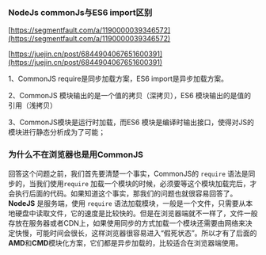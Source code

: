 ### NodeJs commonJs与ES6 import区别

[https://segmentfault.com/a/1190000039346572](https://segmentfault.com/a/1190000039346572)

[https://juejin.cn/post/6844904067651600391](https://juejin.cn/post/6844904067651600391)

1、CommonJS require是同步加载方案，ES6 import是异步加载方案。

2、CommonJS 模块输出的是一个值的拷贝（深拷贝），ES6 模块输出的是值的引用（浅拷贝）

3、CommonJS模块是运行时加载，而ES6 模块是编译时输出接口，使得对JS的模块进行静态分析成为了可能；



### 为什么不在浏览器也是用CommonJS

回答这个问题之前，我们首先要清楚一个事实，CommonJS的 `require` 语法是同步的，当我们使用`require` 加载一个模块的时候，必须要等这个模块加载完后，才会执行后面的代码。如果知道这个事实，那我们的问题也就很容易回答了。**NodeJS** 是服务端，使用 `require` 语法加载模块，一般是一个文件，只需要从本地硬盘中读取文件，它的速度是比较快的。但是在浏览器端就不一样了，文件一般存放在服务器或者CDN上，如果使用同步的方式加载一个模块还需要由网络来决定快慢，可能时间会很长，这样浏览器很容易进入“假死状态”。所以才有了后面的**AMD**和**CMD**模块化方案，它们都是异步加载的，比较适合在浏览器端使用。

